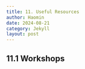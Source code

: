 ```yaml
---
title: 11. Useful Resources
author: Haomin
date: 2024-08-21
category: Jekyll
layout: post
---
```


## 11.1 Workshops
